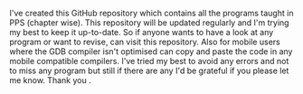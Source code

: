 I've created this GitHub repository which contains all the programs taught in PPS (chapter wise).
This repository will be updated regularly and I'm trying my best to keep it up-to-date.
So if anyone wants to have a look at any program or want to revise, can visit this repository.
Also for mobile users where the GDB compiler isn't optimised can copy and paste the code in any mobile compatible compilers.
I've tried my best to avoid any errors and not to miss any program but still if there are any I'd be grateful if you please let me know.
Thank you .
